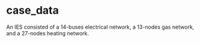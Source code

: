 # case_data
An IES consisted of a 14-buses electrical network, a 13-nodes gas network, and a 27-nodes heating network. 
